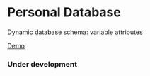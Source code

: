 # Personal Database

Dynamic database schema: variable attributes

[Demo](https://sakryukov.github.io/personal-database-dynamic-schema/code)

### Under development
